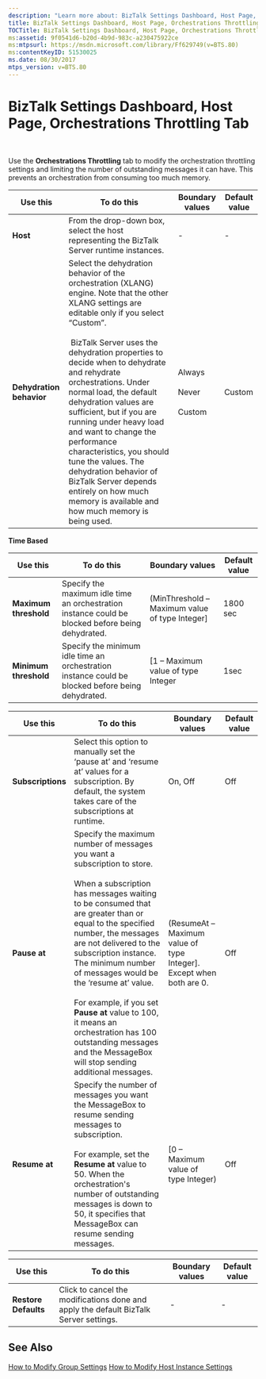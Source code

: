 ```yaml
---
description: "Learn more about: BizTalk Settings Dashboard, Host Page, Orchestrations Throttling Tab"
title: BizTalk Settings Dashboard, Host Page, Orchestrations Throttling Tab
TOCTitle: BizTalk Settings Dashboard, Host Page, Orchestrations Throttling Tab
ms:assetid: 9f0541d6-b20d-4b9d-983c-a230475922ce
ms:mtpsurl: https://msdn.microsoft.com/library/Ff629749(v=BTS.80)
ms:contentKeyID: 51530025
ms.date: 08/30/2017
mtps_version: v=BTS.80
---
```


# BizTalk Settings Dashboard, Host Page, Orchestrations Throttling Tab

 

Use the **Orchestrations Throttling** tab to modify the orchestration throttling settings and limiting the number of outstanding messages it can have. This prevents an orchestration from consuming too much memory.

<table>
<thead>
<tr class="header">
<th>Use this</th>
<th>To do this</th>
<th>Boundary values</th>
<th>Default value</th>
</tr>
</thead>
<tbody>
<tr class="odd">
<td><strong>Host</strong></td>
<td>From the drop-down box, select the host representing the BizTalk Server runtime instances.</td>
<td>-</td>
<td>-</td>
</tr>
<tr class="even">
<td><strong>Dehydration behavior</strong></td>
<td>Select the dehydration behavior of the orchestration (XLANG) engine. Note that the other XLANG settings are editable only if you select “Custom”.<br />
<br />
 BizTalk Server uses the dehydration properties to decide when to dehydrate and rehydrate orchestrations. Under normal load, the default dehydration values are sufficient, but if you are running under heavy load and want to change the performance characteristics, you should tune the values. The dehydration behavior of BizTalk Server depends entirely on how much memory is available and how much memory is being used.</td>
<td>Always<br />
<br />
Never<br />
<br />
Custom</td>
<td>Custom</td>
</tr>
</tbody>
</table>


**Time Based**

<table>
<thead>
<tr class="header">
<th>Use this</th>
<th>To do this</th>
<th>Boundary values</th>
<th>Default value</th>
</tr>
</thead>
<tbody>
<tr class="odd">
<td><strong>Maximum threshold</strong></td>
<td>Specify the maximum idle time an orchestration instance could be blocked before being dehydrated.</td>
<td>(MinThreshold – Maximum value of type Integer]</td>
<td>1800 sec</td>
</tr>
<tr class="even">
<td><strong>Minimum threshold</strong></td>
<td>Specify the minimum idle time an orchestration instance could be blocked before being dehydrated.</td>
<td>[1 – Maximum value of type Integer</td>
<td>1sec</td>
</tr>
</tbody>
</table>


<table>
<thead>
<tr class="header">
<th>Use this</th>
<th>To do this</th>
<th>Boundary values</th>
<th>Default value</th>
</tr>
</thead>
<tbody>
<tr class="odd">
<td><strong>Subscriptions</strong></td>
<td>Select this option to manually set the ‘pause at’ and ‘resume at’ values for a subscription. By default, the system takes care of the subscriptions at runtime.</td>
<td>On, Off</td>
<td>Off</td>
</tr>
<tr class="even">
<td><strong>Pause at</strong></td>
<td>Specify the maximum number of messages you want a subscription to store.<br />
<br />
When a subscription has messages waiting to be consumed that are greater than or equal to the specified number, the messages are not delivered to the subscription instance. The minimum number of messages would be the ‘resume at’ value.<br />
<br />
For example, if you set <strong>Pause at</strong> value to 100, it means an orchestration has 100 outstanding messages and the MessageBox will stop sending additional messages.</td>
<td>(ResumeAt – Maximum value of type Integer]. Except when both are 0.</td>
<td>Off</td>
</tr>
<tr class="odd">
<td><strong>Resume at</strong></td>
<td>Specify the number of messages you want the MessageBox to resume sending messages to subscription.<br />
<br />
For example, set the <strong>Resume at</strong> value to 50. When the orchestration's number of outstanding messages is down to 50, it specifies that MessageBox can resume sending messages.</td>
<td>[0 – Maximum value of type Integer)</td>
<td>Off</td>
</tr>
</tbody>
</table>


<table>
<thead>
<tr class="header">
<th>Use this</th>
<th>To do this</th>
<th>Boundary values</th>
<th>Default value</th>
</tr>
</thead>
<tbody>
<tr class="odd">
<td><strong>Restore Defaults</strong></td>
<td>Click to cancel the modifications done and apply the default BizTalk Server settings.</td>
<td>-</td>
<td>-</td>
</tr>
</tbody>
</table>


## See Also

[How to Modify Group Settings](https://msdn.microsoft.com/library/ff629808\(v=bts.80\))  
[How to Modify Host Instance Settings](https://msdn.microsoft.com/library/ff629695\(v=bts.80\))


